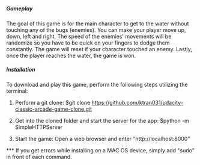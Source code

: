 ##### Gameplay #####

The goal of this game is for the main character to get to the water without touching any of the bugs (enemies). You can make your player move up, down, left and right. The speed of the enemies' movements will be randomize so you have to be quick on your fingers to dodge them constantly. The game will reset if your character touched an enemy. Lastly, once the player reaches the water, the game is won. 

##### Installation #####

To download and play this game, perform the following steps utilizing the terminal:

1. Perform a git clone:
$git clone https://github.com/ktran031/udacity-classic-arcade-game-clone.git

2. Get into the cloned folder and start the server for the app:
$python -m SimpleHTTPServer

3. Start the game:
Open a web browser and enter "http://localhost:8000"

*** If you get errors while installing on a MAC OS device, simply add "sudo" in front of each command.